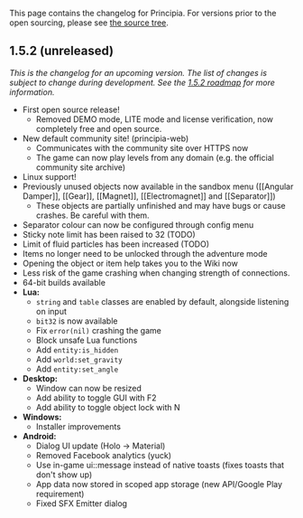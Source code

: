 This page contains the changelog for Principia. For versions prior to the open sourcing, please see [the source tree](https://github.com/Bithack/principia/tree/master/doc/changes).

## 1.5.2 (unreleased)
*This is the changelog for an upcoming version. The list of changes is subject to change during development. See the [1.5.2 roadmap](https://github.com/Bithack/principia/issues/64) for more information.*

- First open source release!
  - Removed DEMO mode, LITE mode and license verification, now completely free and open source.
- New default community site! (principia-web)
  - Communicates with the community site over HTTPS now
  - The game can now play levels from any domain (e.g. the official community site archive)
- Linux support!
- Previously unused objects now available in the sandbox menu ([[Angular Damper]], [[Gear]], [[Magnet]], [[Electromagnet]] and [[Separator]])
  - These objects are partially unfinished and may have bugs or cause crashes. Be careful with them.
- Separator colour can now be configured through config menu
- Sticky note limit has been raised to 32 (TODO)
- Limit of fluid particles has been increased (TODO)
- Items no longer need to be unlocked through the adventure mode
- Opening the object or item help takes you to the Wiki now
- Less risk of the game crashing when changing strength of connections.
- 64-bit builds available
- **Lua:**
  - `string` and `table` classes are enabled by default, alongside listening on input
  - `bit32` is now available
  - Fix `error(nil)` crashing the game
  - Block unsafe Lua functions
  - Add `entity:is_hidden`
  - Add `world:set_gravity`
  - Add `entity:set_angle`
- **Desktop:**
  - Window can now be resized
  - Add ability to toggle GUI with F2
  - Add ability to toggle object lock with N
- **Windows:**
  - Installer improvements
- **Android:**
  - Dialog UI update (Holo -> Material)
  - Removed Facebook analytics (yuck)
  - Use in-game ui::message instead of native toasts (fixes toasts that don't show up)
  - App data now stored in scoped app storage (new API/Google Play requirement)
  - Fixed SFX Emitter dialog